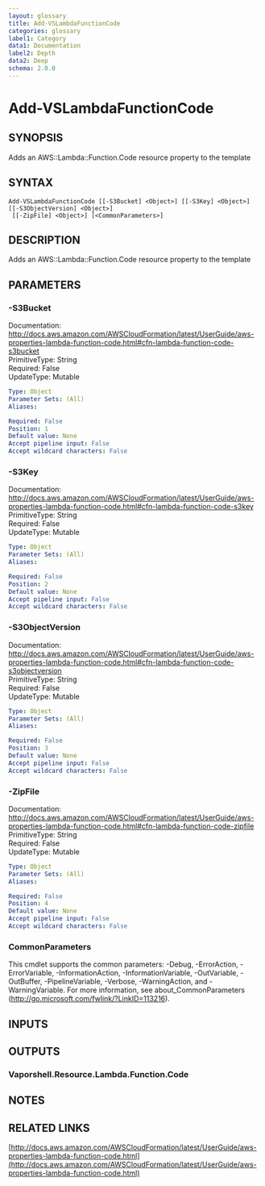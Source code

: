 ```yaml
---
layout: glossary
title: Add-VSLambdaFunctionCode
categories: glossary
label1: Category
data1: Documentation
label2: Depth
data2: Deep
schema: 2.0.0
---
```


# Add-VSLambdaFunctionCode

## SYNOPSIS
Adds an AWS::Lambda::Function.Code resource property to the template

## SYNTAX

```
Add-VSLambdaFunctionCode [[-S3Bucket] <Object>] [[-S3Key] <Object>] [[-S3ObjectVersion] <Object>]
 [[-ZipFile] <Object>] [<CommonParameters>]
```

## DESCRIPTION
Adds an AWS::Lambda::Function.Code resource property to the template

## PARAMETERS

### -S3Bucket
Documentation: http://docs.aws.amazon.com/AWSCloudFormation/latest/UserGuide/aws-properties-lambda-function-code.html#cfn-lambda-function-code-s3bucket    
PrimitiveType: String    
Required: False    
UpdateType: Mutable

```yaml
Type: Object
Parameter Sets: (All)
Aliases:

Required: False
Position: 1
Default value: None
Accept pipeline input: False
Accept wildcard characters: False
```

### -S3Key
Documentation: http://docs.aws.amazon.com/AWSCloudFormation/latest/UserGuide/aws-properties-lambda-function-code.html#cfn-lambda-function-code-s3key    
PrimitiveType: String    
Required: False    
UpdateType: Mutable

```yaml
Type: Object
Parameter Sets: (All)
Aliases:

Required: False
Position: 2
Default value: None
Accept pipeline input: False
Accept wildcard characters: False
```

### -S3ObjectVersion
Documentation: http://docs.aws.amazon.com/AWSCloudFormation/latest/UserGuide/aws-properties-lambda-function-code.html#cfn-lambda-function-code-s3objectversion    
PrimitiveType: String    
Required: False    
UpdateType: Mutable

```yaml
Type: Object
Parameter Sets: (All)
Aliases:

Required: False
Position: 3
Default value: None
Accept pipeline input: False
Accept wildcard characters: False
```

### -ZipFile
Documentation: http://docs.aws.amazon.com/AWSCloudFormation/latest/UserGuide/aws-properties-lambda-function-code.html#cfn-lambda-function-code-zipfile    
PrimitiveType: String    
Required: False    
UpdateType: Mutable

```yaml
Type: Object
Parameter Sets: (All)
Aliases:

Required: False
Position: 4
Default value: None
Accept pipeline input: False
Accept wildcard characters: False
```

### CommonParameters
This cmdlet supports the common parameters: -Debug, -ErrorAction, -ErrorVariable, -InformationAction, -InformationVariable, -OutVariable, -OutBuffer, -PipelineVariable, -Verbose, -WarningAction, and -WarningVariable.
For more information, see about_CommonParameters (http://go.microsoft.com/fwlink/?LinkID=113216).

## INPUTS

## OUTPUTS

### Vaporshell.Resource.Lambda.Function.Code

## NOTES

## RELATED LINKS

[http://docs.aws.amazon.com/AWSCloudFormation/latest/UserGuide/aws-properties-lambda-function-code.html](http://docs.aws.amazon.com/AWSCloudFormation/latest/UserGuide/aws-properties-lambda-function-code.html)

